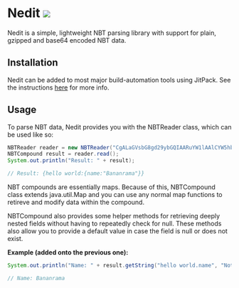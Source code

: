 # Nedit [![](https://jitpack.io/v/TheNullicorn/Nedit.svg)](https://jitpack.io/#TheNullicorn/Nedit)
Nedit is a simple, lightweight NBT parsing library with support for plain, gzipped and base64 encoded NBT data.

## Installation
Nedit can be added to most major build-automation tools using JitPack. See the instructions [here](https://jitpack.io/#TheNullicorn/Nedit) for more info.

## Usage
To parse NBT data, Nedit provides you with the NBTReader class, which can be used like so:
```java
NBTReader reader = new NBTReader("CgALaGVsbG8gd29ybGQIAARuYW1lAAlCYW5hbnJhbWEA");
NBTCompound result = reader.read();
System.out.println("Result: " + result);

// Result: {hello world:{name:"Bananrama"}}
```

NBT compounds are essentially maps. Because of this, NBTCompound class extends java.util.Map and you can use any normal map functions to retireve and modify data within the compound.

NBTCompound also provides some helper methods for retrieving deeply nested fields without having to repeatedly check for null. These methods also allow you to provide a default value in case the field is null or does not exist.

**Example (added onto the previous one):**
```java
System.out.println("Name: " + result.getString("hello world.name", "Not Found"));

// Name: Bananrama
```